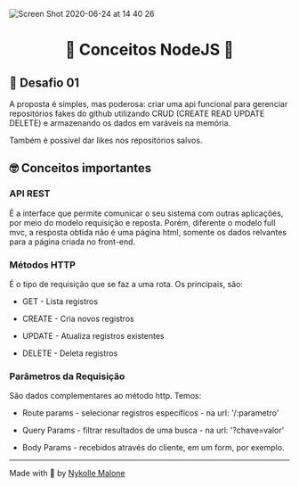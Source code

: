 ![Screen Shot 2020-06-24 at 14 40 26](https://user-images.githubusercontent.com/54912285/85605620-b59af580-b628-11ea-9c7a-f318a42dbba3.png)
<h1 align="center">
  🚀 Conceitos NodeJS 🚀
</h1>
  
## 🚀 Desafio 01 
A proposta é simples, mas poderosa: criar uma api funcional para gerenciar repositórios fakes do github utilizando CRUD (CREATE READ UPDATE DELETE) e armazenando os dados em varáveis na memória.

Também é possível dar likes nos repositórios salvos.

##  🤓 Conceitos importantes
### API REST
É a interface que permite comunicar o seu sistema com outras aplicações, por meio do modelo requisição e reposta. Porém, diferente o modelo full mvc, a resposta obtida não é uma página html, somente os dados relvantes para a página criada no front-end.

### Métodos HTTP
É o tipo de requisição que se faz a uma rota. Os principais, são:

* GET - Lista registros

* CREATE - Cria novos registros

* UPDATE - Atualiza registros existentes

* DELETE - Deleta registros

### Parâmetros da Requisição
São dados complementares ao método http. Temos:

* Route params - selecionar registros específicos - na url: '/:parametro'

* Query Params - filtrar resultados de uma busca - na url: '?chave=valor'

* Body Params - recebidos através do cliente, em um form, por exemplo.


***

Made with 💜  by [Nykolle Malone](https://www.linkedin.com/in/nykollemalone/)
